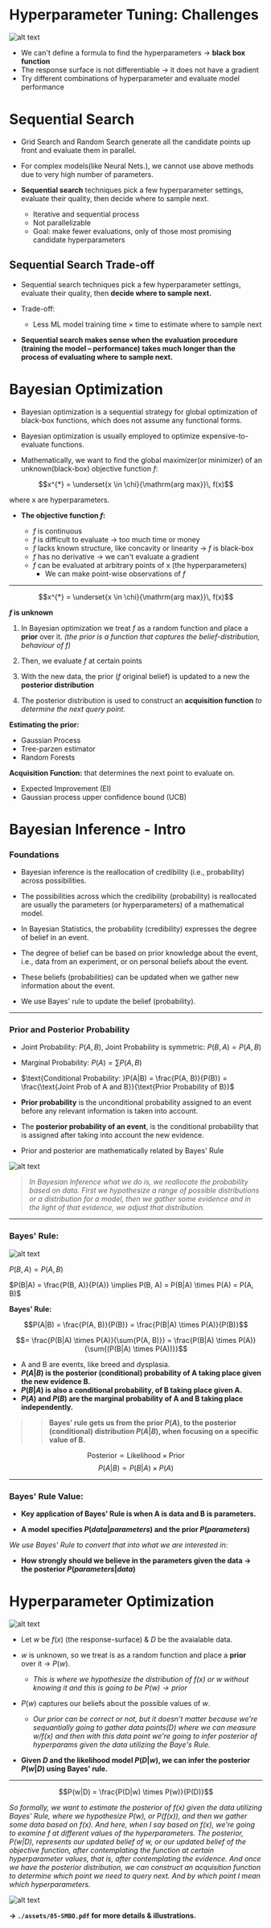# Hyperparameter Tuning: Challenges


![alt text](./assets/response-surface.png)

- We can't define a formula to find the hyperparameters $\rightarrow$ **black box function**
- The response surface is not differentiable $\rightarrow$ it does not have a gradient
- Try different combinations of hyperparameter and evaluate model performance


# Sequential Search

- Grid Search and Random Search generate all the candidate points up front and evaluate them in parallel.

- For complex models(like Neural Nets.), we cannot use above methods due to very high number of parameters.

- **Sequential search** techniques pick a few hyperparameter settings, evaluate their quality, then decide where to sample next.

    - Iterative and sequential process
    - Not parallelizable
    - Goal: make fewer evaluations, only of those most promising candidate hyperparameters


## Sequential Search Trade-off

- Sequential search techniques pick a few hyperparameter settings, evaluate their quality, then **decide where to sample next.**

- Trade-off:
  - Less ML model training time $\times$ time to estimate where to sample next

- **Sequential search makes sense when the evaluation procedure (training the model – performance) takes much longer than the process of evaluating where to sample next.**


# Bayesian Optimization

- Bayesian optimization is a sequential strategy for global optimization of black-box functions, which does not assume any functional forms.

- Bayesian optimization is usually employed to optimize expensive-to-evaluate functions.

- Mathematically, we want to find the global maximizer(or minimizer) of an unknown(black-box) objective function $f$: 

$$x^{*} = \underset{x \in \chi}{\mathrm{arg max}}\, f(x)$$ 

where x are hyperparameters.

- **The objective function $f$:**

    - $f$ is continuous
    - $f$ is difficult to evaluate $\rightarrow$ too much time or money
    - $f$ lacks known structure, like concavity or linearity $\rightarrow$ $f$ is black-box
    - $f$ has no derivative $\rightarrow$ we can't evaluate a gradient
    - $f$ can be evaluated at arbitrary points of x (the hyperparameters)
      - We can make point-wise observations of $f$

* **

$$x^{*} = \underset{x \in \chi}{\mathrm{arg max}}\, f(x)$$ 

**$f$ is unknown**

1. In Bayesian optimization we treat $f$ as a random function and place a **prior** over it. *(the prior is a function that captures the belief-distribution, behaviour of f)*

2. Then, we evaluate $f$ at certain points

3. With the new data, the prior ($f$ original belief) is updated to a new the **posterior distribution**

4. The posterior distribution is used to construct an **acquisition function** *to determine
the next query point.*


**Estimating the prior:**

- Gaussian Process
- Tree-parzen estimator
- Random Forests

**Acquisition Function:** that determines the next point to evaluate on.

- Expected Improvement (EI)
- Gaussian process upper confidence bound (UCB)


# Bayesian Inference - Intro


### Foundations

- Bayesian inference is the reallocation of credibility (i.e., probability) across possibilities.

- The possibilities across which the credibility (probability) is reallocated are usually the parameters (or hyperparameters) of a mathematical model.

- In Bayesian Statistics, the probability (credibility) expresses the degree of belief in an event.

- The degree of belief can be based on prior knowledge about the event, i.e., data from an experiment, or on personal beliefs about the event.

- These beliefs (probabilities) can be updated when we gather new information about the event.

- We use Bayes' rule to update the belief (probability).

* **

### Prior and Posterior Probability

- $\text{Joint Probability: } P(A, B)$, Joint Probability is symmetric: $P(B, A) = P(A, B)$ 
- $\text{Marginal Probability: }P(A) = \sum{P(A, B)}$
- $\text{Conditional Probability: }P(A|B) = \frac{P(A, B)}{P(B)} = \frac{\text{Joint Prob of A and B}}{\text{Prior Probability of B}}$

- **Prior probability** is the unconditional probability assigned to an event before any relevant information is taken into account.

- The **posterior probability of an event**, is the conditional probability that is assigned after taking into account the new evidence.

- Prior and posterior are mathematically related by Bayes' Rule


![alt text](./assets/probability.png)


>*In Bayesian Inference what we do is, we reallocate the probability based on data. First we hypothesize a range of possible distributions or a distribution for a model, then we gather some evidence and in the light of that evidence, we adjust that distribution.*

* **

### Bayes' Rule:


![alt text](./assets/bayes-rule.png)


$P(B, A) = P(A, B)$ 

$P(B|A) = \frac{P(B, A)}{P(A)} \implies P(B, A) = P(B|A) \times P(A) = P(A, B)$


**Bayes' Rule:** 

$$P(A|B) = \frac{P(A, B)}{P(B)} = \frac{P(B|A) \times P(A)}{P(B)}$$

$$= \frac{P(B|A) \times P(A)}{\sum{P(A, B)}} = \frac{P(B|A) \times P(A)}{\sum{(P(B|A) \times P(A))}}$$

- A and B are events, like breed and dysplasia.
- **$P(A|B)$ is the posterior (conditional) probability of A taking place given the new evidence B.**
- **$P(B|A)$ is also a conditional probability, of B taking place given A.**
- **$P(A)$ and $P(B)$ are the marginal probability of A and B taking place independently.**

>>**Bayes' rule gets us from the prior $P(A)$, to the posterior (conditional) distribution $P(A|B)$, when focusing on a specific value of B.**


$$\text{Posterior} \propto \text{Likelihood} \times \text{Prior}$$
$$P(A|B) \propto P(B|A) \times P(A)$$

* **

### Bayes' Rule Value:

- **Key application of Bayes' Rule is when A is data and B is parameters.**

- **A model specifies $P(data|parameters)$ and the prior $P(parameters)$**

*We use Bayes’ Rule to convert that into what we are interested in:*

- **How strongly should we believe in the parameters given the data $\rightarrow$ the posterior $P(parameters|data)$**



# Hyperparameter Optimization

![alt text](./assets/response-surface-2.png)

- Let $w$ be $f(x)$ (the response-surface) & $D$ be the avaialable data.

- $w$ is unknown, so we treat is as a random function and place a **prior** over it $\rightarrow$ $P(w)$.
  - *This is where we hypothesize the distribution of $f(x)$ or $w$ without knowing it and this is going to be $P(w) \rightarrow prior$*

- $P(w)$ captures our beliefs about the possible values of $w$.
  
  - *Our prior can be correct or not, but it doesn't matter because we're sequantially going to gather data points($D$) where we can measure $w/f(x)$ and then with this data point we're going to infer posterior of hyperparams given the data utilizing the Baye's Rule.*

- **Given $D$ and the likelihood model $P(D|w)$, we can infer the posterior $P(w|D)$ using Bayes' rule.**

* **

$$P(w|D) = \frac{P(D|w) \times P(w)}{P(D)}$$

*So formally, we want to estimate the posterior of $f(x)$ given the data utilizing Bayes' Rule, where we hypothesize $P(w)$, or $P(f(x))$, and then we gather some data based on $f(x)$. And here, when I say based on $f(x)$, we're going to examine f at different values of the hyperparameters. The posterior, $P(w|D)$, represents our updated belief of $w$, or our updated belief of the objective function, after contemplating the function at certain hyperparameter values, that is, after contemplating the evidence. And once we have the posterior distribution, we can construct an acquisition function to determine which point we need to query next. And by which point I mean which hyperparameters.*


![alt text](./assets/hyperparam-opt.png)


**$\rightarrow$  `./assets/05-SMBO.pdf` for more details & illustrations.**
